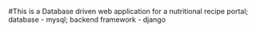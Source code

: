 #This is a Database driven web application for a nutritional recipe portal;
database - mysql;
backend framework - django
